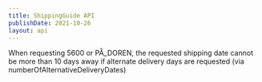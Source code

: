 ```yaml
---
title: ShippingGuide API
publishDate: 2021-10-26
layout: api
---
```


When requesting 5600 or PÅ_DOREN, the requested shipping date cannot be more than 10 days away if alternate delivery
days are requested (via numberOfAlternativeDeliveryDates)
